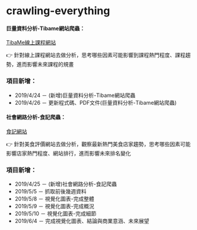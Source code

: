 # crawling-everything

#### **巨量資料分析-Tibame網站爬蟲**：
[TibaMe線上課程網站](https://www.tibame.com/courselibrary)

👉 針對線上課程網站去做分析，思考哪些因素可能影響到課程熱門程度、課程趨勢，進而影響未來課程的規畫

### **項目新增**：
* 2019/4/24 － (新增)巨量資料分析-Tibame網站爬蟲
* 2019/4/26 － 更新程式碼、PDF文件(巨量資料分析-Tibame網站爬蟲)

#### **社會網路分析-食記爬蟲**：
[食記網站](https://ifoodie.tw/city/%E5%8F%B0%E5%8C%97)

👉 針對美食評價網站去做分析，觀察最新熱門美食店家趨勢，思考哪些因素可能影響店家熱門程度、網站排行，進而影響未來排名變化

### **項目新增**：
* 2019/4/25 － (新增)社會網路分析-食記爬蟲
* 2019/5/5 － 抓取前後幾週資料
* 2019/5/8 － 視覺化圖表-完成整體
* 2019/5/9 － 視覺化圖表-完成概況
* 2019/5/10 － 視覺化圖表-完成細節
* 2019/6/4 － 完成視覺化圖表、結論與商業意涵、未來展望
